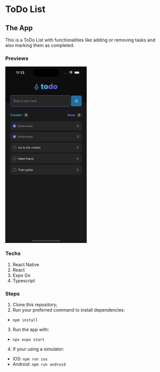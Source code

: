 # ToDo List
## The App
This is a ToDo List with functionalities like adding or removing tasks and also marking them as completed.

### Previews
<div style="display: flex; gap: 0.5rem">
  <img height="560" alt="Home" title="Home" src="/assets/simulator_screenshot_715F7024-48DD-42A3-A157-21E9F1CF6555.png">
</div>


### Techs
1. React Native
2. React
3. Expo Go
4. Typescript


### Steps
1. Clone this repository;
2. Run your preferred command to install dependencies:
- `npm install`
3. Run the app with:
- `npx expo start`
4. If your using a simulator:
- IOS: `npm run ios`
- Android: `npm run android`